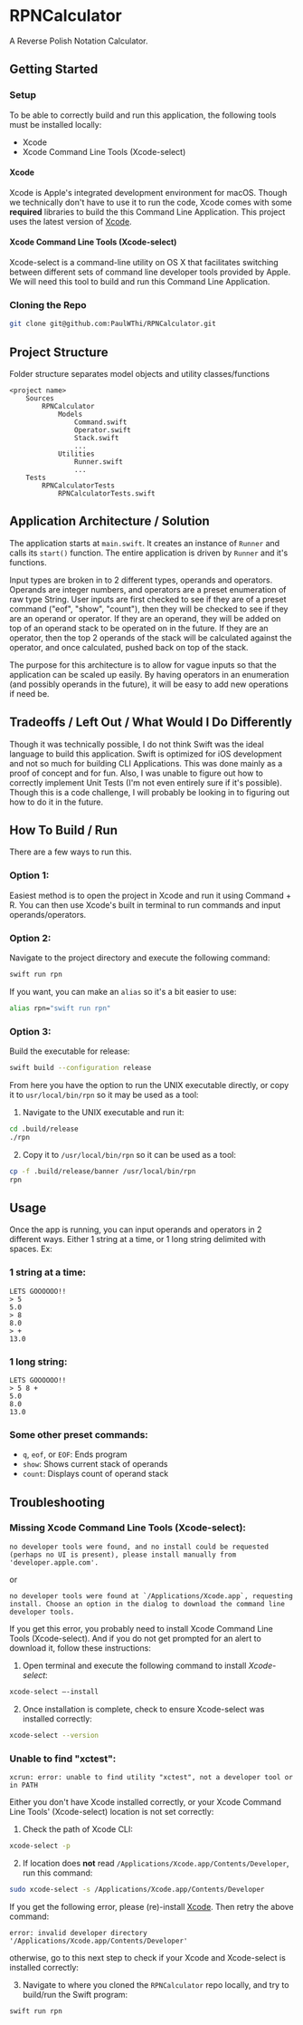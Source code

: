 # RPNCalculator

A Reverse Polish Notation Calculator.


## Getting Started

### Setup

To be able to correctly build and run this application, the following tools must be installed locally:

* Xcode
* Xcode Command Line Tools (Xcode-select)

#### Xcode

Xcode is Apple's integrated development environment for macOS. Though we technically don't have to use it to run the code, Xcode comes with some **required** libraries to build the this Command Line Application. This project uses the latest version of [Xcode](https://developer.apple.com/xcode/resources/).

#### Xcode Command Line Tools (Xcode-select)

Xcode-select is a command-line utility on OS X that facilitates switching between different sets of command line developer tools provided by Apple. We will need this tool to build and run this Command Line Application. 

### Cloning the Repo

```bash
git clone git@github.com:PaulWThi/RPNCalculator.git
```


## Project Structure

Folder structure separates model objects and utility classes/functions
```
<project name>
    Sources
        RPNCalculator
            Models
                Command.swift
                Operator.swift
                Stack.swift
                ...
            Utilities
                Runner.swift
                ...
    Tests
        RPNCalculatorTests
            RPNCalculatorTests.swift
```


## Application Architecture / Solution

The application starts at `main.swift`. It creates an instance of `Runner` and calls its `start()` function. The entire application is driven by `Runner` and it's functions.

Input types are broken in to 2 different types, operands and operators. Operands are integer numbers, and operators are a preset enumeration of raw type String. User inputs are first checked to see if they are of a preset command ("eof", "show", "count"), then they will be checked to see if they are an operand or operator. If they are an operand, they will be added on top of an operand stack to be operated on in the future. If they are an operator, then the top 2 operands of the stack will be calculated against the operator, and once calculated, pushed back on top of the stack.

The purpose for this architecture is to allow for vague inputs so that the application can be scaled up easily. By having operators in an enumeration (and possibly operands in the future), it will be easy to add new operations if need be.


## Tradeoffs / Left Out / What Would I Do Differently

Though it was technically possible, I do not think Swift was the ideal language to build this application. Swift is optimized for iOS development and not so much for building CLI Applications. This was done mainly as a proof of concept and for fun. Also, I was unable to figure out how to correctly implement Unit Tests (I'm not even entirely sure if it's possible). Though this is a code challenge, I will probably be looking in to figuring out how to do it in the future.


## How To Build / Run

There are a few ways to run this.
### Option 1:
Easiest method is to open the project in Xcode and run it using Command + R. You can then use Xcode's built in terminal to run commands and input operands/operators.

### Option 2:
Navigate to the project directory and execute the following command:
```bash
swift run rpn
```

If you want, you can make an `alias` so it's a bit easier to use:
```bash
alias rpn="swift run rpn"
```

### Option 3:
Build the executable for release:
``` bash
swift build --configuration release
```

From here you have the option to run the UNIX executable directly, or copy it to `usr/local/bin/rpn` so it may be used as a tool:

1. Navigate to the UNIX executable and run it:
```bash
cd .build/release
./rpn
```

2. Copy it to `/usr/local/bin/rpn` so it can be used as a tool:
```bash
cp -f .build/release/banner /usr/local/bin/rpn
rpn
```


## Usage
Once the app is running, you can input operands and operators in 2 different ways. Either 1 string at a time, or 1 long string delimited with spaces. Ex:

### 1 string at a time:
```
LETS GOOOOOO!!
> 5 
5.0
> 8
8.0
> +
13.0
```

### 1 long string:
```
LETS GOOOOOO!!
> 5 8 +
5.0
8.0
13.0
```

### Some other preset commands:
* `q`, `eof`, or `EOF`: Ends program
* `show`: Shows current stack of operands
* `count`: Displays count of operand stack


## Troubleshooting

### Missing Xcode Command Line Tools (Xcode-select):
```
no developer tools were found, and no install could be requested (perhaps no UI is present), please install manually from 'developer.apple.com'.
```
or
```
no developer tools were found at `/Applications/Xcode.app`, requesting install. Choose an option in the dialog to download the command line developer tools.
```

If you get this error, you probably need to install Xcode Command Line Tools (Xcode-select). And if you do not get prompted for an alert to download it, follow these instructions:

1. Open terminal and execute the following command to install *Xcode-select*:
```bash
xcode-select —-install
```

2. Once installation is complete, check to ensure Xcode-select was installed correctly:
```bash
xcode-select --version
```

### Unable to find "xctest":
```
xcrun: error: unable to find utility "xctest", not a developer tool or in PATH
```

Either you don't have Xcode installed correctly, or your Xcode Command Line Tools' (Xcode-select) location is not set correctly:

1. Check the path of Xcode CLI:
```bash
xcode-select -p
```

2. If location does **not** read `/Applications/Xcode.app/Contents/Developer`, run this command:
```bash
sudo xcode-select -s /Applications/Xcode.app/Contents/Developer
```

If you get the following error, please (re)-install [Xcode](https://developer.apple.com/xcode/resources/). Then retry the above command:
```
error: invalid developer directory '/Applications/Xcode.app/Contents/Developer'
```

otherwise, go to this next step to check if your Xcode and Xcode-select is installed correctly:

3. Navigate to where you cloned the `RPNCalculator` repo locally, and try to build/run the Swift program:
```bash
swift run rpn
```
